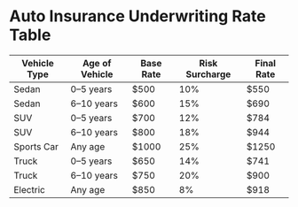 # Auto Insurance Underwriting Rate Table

| Vehicle Type | Age of Vehicle | Base Rate | Risk Surcharge | Final Rate |
|--------------|----------------|-----------|----------------|------------|
| Sedan        | 0–5 years      | $500      | 10%            | $550       |
| Sedan        | 6–10 years     | $600      | 15%            | $690       |
| SUV          | 0–5 years      | $700      | 12%            | $784       |
| SUV          | 6–10 years     | $800      | 18%            | $944       |
| Sports Car   | Any age        | $1000     | 25%            | $1250      |
| Truck        | 0–5 years      | $650      | 14%            | $741       |
| Truck        | 6–10 years     | $750      | 20%            | $900       |
| Electric     | Any age        | $850      | 8%             | $918       |
